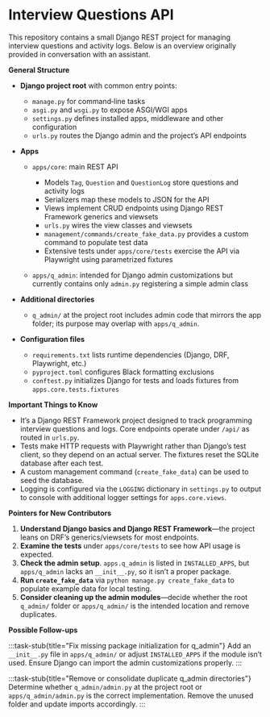 # Interview Questions API

This repository contains a small Django REST project for managing interview questions and activity logs. Below is an overview originally provided in conversation with an assistant.

**General Structure**

- **Django project root** with common entry points:
  - `manage.py` for command‑line tasks
  - `asgi.py` and `wsgi.py` to expose ASGI/WGI apps
  - `settings.py` defines installed apps, middleware and other configuration
  - `urls.py` routes the Django admin and the project’s API endpoints

- **Apps**
  - `apps/core`: main REST API
    - Models `Tag`, `Question` and `QuestionLog` store questions and activity logs
    - Serializers map these models to JSON for the API
    - Views implement CRUD endpoints using Django REST Framework generics and viewsets
    - `urls.py` wires the view classes and viewsets
    - `management/commands/create_fake_data.py` provides a custom command to populate test data
    - Extensive tests under `apps/core/tests` exercise the API via Playwright using parametrized fixtures

  - `apps/q_admin`: intended for Django admin customizations but currently contains only `admin.py` registering a simple admin class

- **Additional directories**
  - `q_admin/` at the project root includes admin code that mirrors the app folder; its purpose may overlap with `apps/q_admin`.

- **Configuration files**
  - `requirements.txt` lists runtime dependencies (Django, DRF, Playwright, etc.)
  - `pyproject.toml` configures Black formatting exclusions
  - `conftest.py` initializes Django for tests and loads fixtures from `apps.core.tests.fixtures`

**Important Things to Know**

- It’s a Django REST Framework project designed to track programming interview questions and logs. Core endpoints operate under `/api/` as routed in `urls.py`.
- Tests make HTTP requests with Playwright rather than Django’s test client, so they depend on an actual server. The fixtures reset the SQLite database after each test.
- A custom management command (`create_fake_data`) can be used to seed the database.
- Logging is configured via the `LOGGING` dictionary in `settings.py` to output to console with additional logger settings for `apps.core.views`.

**Pointers for New Contributors**

1. **Understand Django basics and Django REST Framework**—the project leans on DRF’s generics/viewsets for most endpoints.
2. **Examine the tests** under `apps/core/tests` to see how API usage is expected.
3. **Check the admin setup**. `apps.q_admin` is listed in `INSTALLED_APPS`, but `apps/q_admin` lacks an `__init__.py`, so it isn’t a proper package.
4. **Run `create_fake_data`** via `python manage.py create_fake_data` to populate example data for local testing.
5. **Consider cleaning up the admin modules**—decide whether the root `q_admin/` folder or `apps/q_admin/` is the intended location and remove duplicates.

**Possible Follow‑ups**

:::task-stub{title="Fix missing package initialization for q_admin"}
Add an `__init__.py` file in `apps/q_admin/` or adjust `INSTALLED_APPS` if the module isn’t used. Ensure Django can import the admin customizations properly.
:::

:::task-stub{title="Remove or consolidate duplicate q_admin directories"}
Determine whether `q_admin/admin.py` at the project root or `apps/q_admin/admin.py` is the correct implementation. Remove the unused folder and update imports accordingly.
:::

